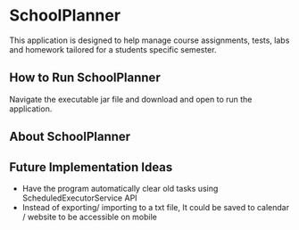 # SchoolPlanner
This application is designed to help manage course assignments, tests, labs and homework tailored for a students specific semester.

## How to Run SchoolPlanner
Navigate the executable jar file and download and open to run the application. 

## About SchoolPlanner


## Future Implementation Ideas
- Have the program automatically clear old tasks using ScheduledExecutorService API
- Instead of exporting/ importing to a txt file, It could be saved to calendar / website to be accessible on mobile

